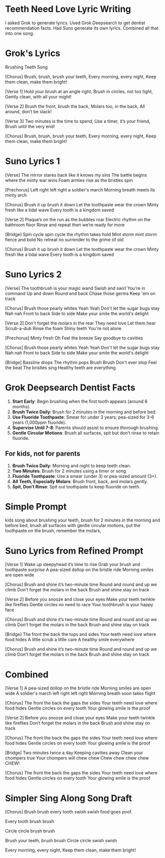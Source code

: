 # Teeth Need Love Lyric Writing

I asked Grok to generate lyrics. Used Grok Deepsearch to get dentist recommendation facts. Had Suno generate its own lyrics. Combined all that into one song.


# Grok's Lyrics

Brushing Teeth Song

[Chorus]
Brush, brush, brush your teeth,
Every morning, every night,
Keep them clean, make them bright!

[Verse 1]
Hold your brush at an angle right,
Brush in circles, not too tight,
Gently clean, with all your might!

[Verse 2]
Brush the front, brush the back,
Molars too, in the back,
All around, don’t be slack!

[Verse 3]
Two minutes is the time to spend,
Use a timer, it’s your friend,
Brush until the very end!

[Chorus]
Brush, brush, brush your teeth,
Every morning, every night,
Keep them clean, make them bright!


# Suno Lyrics 1

[Verse]
The mirror stares back like it knows my sins
The battle begins where the minty war wins
Foam armies rise as the bristles spin

[Prechorus]
Left right left right a soldier's march
Morning breath meets its minty arch

[Chorus]
Brush it up brush it down
Let the toothpaste wear the crown
Minty fresh like a tidal wave
Every tooth is a kingdom saved

[Verse 2]
Plaque’s on the run as the bubbles roar
Electric rhythm on the bathroom floor
Rinse and repeat then we’re ready for more

[Bridge]
Spin cycle spin cycle the rhythm takes hold
Mint storm mint storm fierce and bold
No retreat no surrender to the grime of old

[Chorus]
Brush it up brush it down
Let the toothpaste wear the crown
Minty fresh like a tidal wave
Every tooth is a kingdom saved


# Suno Lyrics 2

[Verse]
The toothbrush is your magic wand
Swish and swirl
You're in command
Up and down
Round and back
Chase those germs
Keep 'em on track

[Chorus]
Brush those pearly whites
Yeah
Yeah
Don't let the sugar bugs stay
Nah nah
Front to back
Side to side
Make your smile the world's delight

[Verse 2]
Don't forget the molars in the rear
They need love
Let them hear
Scrub-a-dub
Rinse the foam
Shiny teeth
You're not alone

[Prechorus]
Minty fresh
Oh
Feel the breeze
Say goodbye to cavities

[Chorus]
Brush those pearly whites
Yeah
Yeah
Don't let the sugar bugs stay
Nah nah
Front to back
Side to side
Make your smile the world's delight

[Bridge]
Bassline drops
The rhythm pops
Brush
Brush
Don't ever stop
Feel the beat
The bristles sing
Healthy teeth are everything


# Grok Deepsearch Dentist Facts

1. **Start Early**: Begin brushing when the first tooth appears (around 6 months).
2. **Brush Twice Daily**: Brush for 2 minutes in the morning and before bed.
3. **Use Fluoride Toothpaste**: Smear for under 3 years; pea-sized for 3-6 years (1,000ppm fluoride).
4. **Supervise Until 7-8**: Parents should assist to ensure thorough brushing.
5. **Gentle Circular Motions**: Brush all surfaces, spit but don’t rinse to retain fluoride.


## For kids, not for parents

1. **Brush Twice Daily**: Morning and night to keep teeth clean.
2. **Two Minutes**: Brush for 2 minutes using a timer or song.
3. **Fluoride Toothpaste**: Use a smear (under 3) or pea-sized amount (3+).
4. **All Teeth, Especially Molars**: Brush front, back, and molars gently.
5. **Spit, Don’t Rinse**: Spit out toothpaste to keep fluoride on teeth.


# Simple Prompt

kids song about brushing your teeth, brush for 2 minutes in the morning and before bed, brush all surfaces with gentle circular motions, put the toothpaste on the brush, remember the molars,


# Suno Lyrics from Refined Prompt

[Verse 1]
Wake up sleepyhead it’s time to rise
Grab your brush and toothpaste surprise
A pea-sized dollop on the bristle ride
Morning smiles are open wide

[Chorus]
Brush and shine it’s two-minute time
Round and round and up we climb
Don’t forget the molars in the back
Brush and shine stay on track

[Verse 2]
Before you snooze and close your eyes
Make your teeth twinkle like fireflies
Gentle circles no need to race
Your toothbrush is your happy face

[Chorus]
Brush and shine it’s two-minute time
Round and round and up we climb
Don’t forget the molars in the back
Brush and shine stay on track

[Bridge]
The front the back the tops and sides
Your teeth need love where food hides
A little scrub a little care
A healthy smile everywhere

[Chorus]
Brush and shine it’s two-minute time
Round and round and up we climb
Don’t forget the molars in the back
Brush and shine stay on track


# Combined

[Verse 1]
A pea-sized dollop on the bristle ride
Morning smiles are open wide
A soldier's march left right left right
Morning breath soon takes flight

[Chorus]
The front the back the gaps the sides
Your teeth need love where food hides
Gentle circles on every tooth
Your glowing smile is the proof

[Verse 2]
Before you snooze and close your eyes
Make your teeth twinkle like fireflies
Don’t forget the molars in the back
Brush and shine stay on track

[Chorus]
The front the back the gaps the sides
Your teeth need love where food hides
Gentle circles on every tooth
Your glowing smile is the proof

[Bridge]
Two minutes twice a day
Keeping cavities away
Clean your chompers true
Your chompers will chew chew
Chew chew chew chew CHEW!

[Chorus]
The front the back the gaps the sides
Your teeth need love where food hides
Gentle circles on every tooth
Your glowing smile is the proof


# Simpler Sing Along Song Draft

[Chorus]
Brush brush every tooth
swish swish food goes poof.

Every tooth brush brush

Circle circle brush brush

Brush your teeth, brush brush
Circle circle swish swish

Every morning, every night,
Keep them clean, make them bright!


